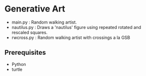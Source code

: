 

# Generative Art

- main.py : Random walking artist.
- nautilus.py : Draws a 'nautilus' figure using repeated rotated and rescaled squares.
- rwcross.py : Random walking artist with crossings a la GSB

## Prerequisites
- Python
- turtle






